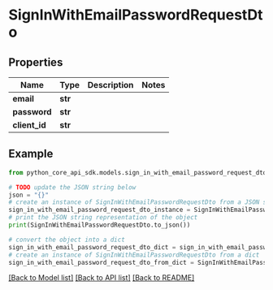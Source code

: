 # SignInWithEmailPasswordRequestDto


## Properties

Name | Type | Description | Notes
------------ | ------------- | ------------- | -------------
**email** | **str** |  | 
**password** | **str** |  | 
**client_id** | **str** |  | 

## Example

```python
from python_core_api_sdk.models.sign_in_with_email_password_request_dto import SignInWithEmailPasswordRequestDto

# TODO update the JSON string below
json = "{}"
# create an instance of SignInWithEmailPasswordRequestDto from a JSON string
sign_in_with_email_password_request_dto_instance = SignInWithEmailPasswordRequestDto.from_json(json)
# print the JSON string representation of the object
print(SignInWithEmailPasswordRequestDto.to_json())

# convert the object into a dict
sign_in_with_email_password_request_dto_dict = sign_in_with_email_password_request_dto_instance.to_dict()
# create an instance of SignInWithEmailPasswordRequestDto from a dict
sign_in_with_email_password_request_dto_from_dict = SignInWithEmailPasswordRequestDto.from_dict(sign_in_with_email_password_request_dto_dict)
```
[[Back to Model list]](../README.md#documentation-for-models) [[Back to API list]](../README.md#documentation-for-api-endpoints) [[Back to README]](../README.md)



